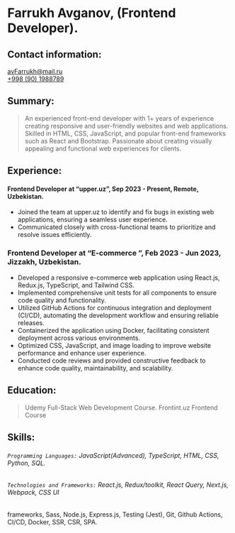 # Farrukh Avganov, (Frontend Developer).
## Contact information:
<avFarrukh@mail.ru>\
[+998 (90) 1988789 ](tel:+998901988789)
## Summary:
> An experienced front-end developer with 1+ years of experience creating responsive and user-friendly websites and web 
applications. Skilled in HTML, CSS, JavaScript, and popular front-end frameworks such as React and Bootstrap. 
Passionate about creating visually appealing and functional web experiences for clients.
## Experience:
#### Frontend Developer at “upper.uz”, Sep 2023 - Present, Remote, Uzbekistan.
- Joined the team at upper.uz to identify and fix bugs in existing web applications, ensuring a
seamless user experience.
- Communicated closely with cross-functional teams to prioritize and resolve issues efficiently.
### Frontend Developer at “E-commerce ”, Feb 2023 - Jun 2023, Jizzakh, Uzbekistan.
- Developed a responsive e-commerce web application using React.js, Redux.js, TypeScript, and
Tailwind CSS.
- Implemented comprehensive unit tests for all components to ensure code quality and functionality.
- Utilized GitHub Actions for continuous integration and deployment (CI/CD), automating the development
workflow and ensuring reliable releases.
- Containerized the application using Docker, facilitating consistent deployment across various environments.
- Optimized CSS, JavaScript, and image loading to improve website performance and enhance user experience.
- Conducted code reviews and provided constructive feedback to enhance code quality, maintainability, and
scalability.
## Education:
> Udemy Full-Stack Web Development Course.
> Frontint.uz Frontend Course
## Skills:
###### `Programming Languages:` JavaScript(Advanced), TypeScript, HTML, CSS, Python, SQL.
###### `Technologies and Frameworks:` React.js, Redux/toolkit, React Query, Next.js, Webpack, CSS UI
frameworks, Sass, Node.js, Express.js, Testing (Jest), Git, Github Actions, CI/CD, Docker, SSR, CSR,
SPA.
